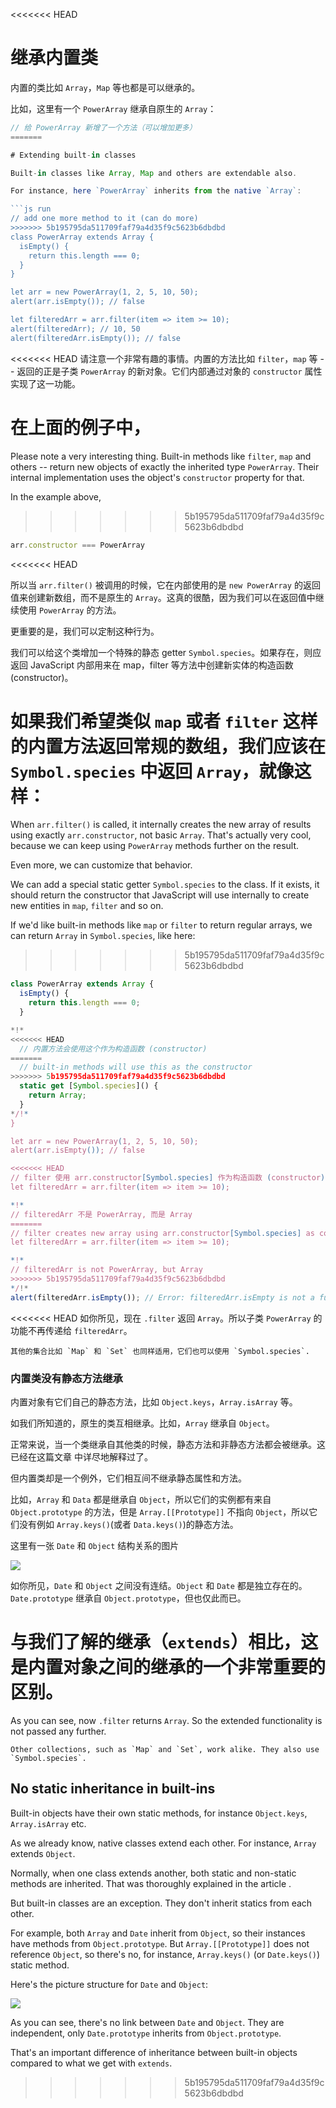 <<<<<<< HEAD
# 继承内置类

内置的类比如 `Array`，`Map` 等也都是可以继承的。

比如，这里有一个 `PowerArray` 继承自原生的 `Array`： 


```js run
// 给 PowerArray 新增了一个方法（可以增加更多）
=======

# Extending built-in classes

Built-in classes like Array, Map and others are extendable also.

For instance, here `PowerArray` inherits from the native `Array`:

```js run
// add one more method to it (can do more)
>>>>>>> 5b195795da511709faf79a4d35f9c5623b6dbdbd
class PowerArray extends Array {
  isEmpty() {
    return this.length === 0;
  }
}

let arr = new PowerArray(1, 2, 5, 10, 50);
alert(arr.isEmpty()); // false

let filteredArr = arr.filter(item => item >= 10);
alert(filteredArr); // 10, 50
alert(filteredArr.isEmpty()); // false
```

<<<<<<< HEAD
请注意一个非常有趣的事情。内置的方法比如 `filter`，`map` 等 -- 返回的正是子类 `PowerArray` 的新对象。它们内部通过对象的 `constructor` 属性实现了这一功能。

在上面的例子中，
=======
Please note a very interesting thing. Built-in methods like `filter`, `map` and others -- return new objects of exactly the inherited type `PowerArray`. Their internal implementation uses the object's `constructor` property for that.

In the example above,
>>>>>>> 5b195795da511709faf79a4d35f9c5623b6dbdbd
```js
arr.constructor === PowerArray
```

<<<<<<< HEAD


所以当 `arr.filter()` 被调用的时候，它在内部使用的是 `new PowerArray` 的返回值来创建新数组，而不是原生的 `Array`。这真的很酷，因为我们可以在返回值中继续使用 `PowerArray` 的方法。

更重要的是，我们可以定制这种行为。

我们可以给这个类增加一个特殊的静态 getter `Symbol.species`。如果存在，则应返回 JavaScript 内部用来在 map，filter 等方法中创建新实体的构造函数 (constructor)。

如果我们希望类似 `map` 或者 `filter` 这样的内置方法返回常规的数组，我们应该在 `Symbol.species` 中返回 `Array`，就像这样：
=======
When `arr.filter()` is called, it internally creates the new array of results using exactly `arr.constructor`, not basic `Array`. That's actually very cool, because we can keep using `PowerArray` methods further on the result.

Even more, we can customize that behavior.

We can add a special static getter `Symbol.species` to the class. If it exists, it should return the constructor that JavaScript will use internally to create new entities in `map`, `filter` and so on.

If we'd like built-in methods like `map` or `filter` to return regular arrays, we can return `Array` in `Symbol.species`, like here:
>>>>>>> 5b195795da511709faf79a4d35f9c5623b6dbdbd

```js run
class PowerArray extends Array {
  isEmpty() {
    return this.length === 0;
  }

*!*
<<<<<<< HEAD
  // 内置方法会使用这个作为构造函数 (constructor)
=======
  // built-in methods will use this as the constructor
>>>>>>> 5b195795da511709faf79a4d35f9c5623b6dbdbd
  static get [Symbol.species]() {
    return Array;
  }
*/!*
}

let arr = new PowerArray(1, 2, 5, 10, 50);
alert(arr.isEmpty()); // false

<<<<<<< HEAD
// filter 使用 arr.constructor[Symbol.species] 作为构造函数 (constructor) 创建新数组
let filteredArr = arr.filter(item => item >= 10);

*!*
// filteredArr 不是 PowerArray, 而是 Array
=======
// filter creates new array using arr.constructor[Symbol.species] as constructor
let filteredArr = arr.filter(item => item >= 10);

*!*
// filteredArr is not PowerArray, but Array
>>>>>>> 5b195795da511709faf79a4d35f9c5623b6dbdbd
*/!*
alert(filteredArr.isEmpty()); // Error: filteredArr.isEmpty is not a function
```

<<<<<<< HEAD
如你所见，现在 `.filter` 返回 `Array`。所以子类 `PowerArray` 的功能不再传递给 `filteredArr`。

```smart header="其他集合也同样适用"
其他的集合比如 `Map` 和 `Set` 也同样适用，它们也可以使用 `Symbol.species`.
```

### 内置类没有静态方法继承

内置对象有它们自己的静态方法，比如 `Object.keys`，`Array.isArray` 等。

如我们所知道的，原生的类互相继承。比如，`Array` 继承自 `Object`。

正常来说，当一个类继承自其他类的时候，静态方法和非静态方法都会被继承。这已经在这篇文章 [](info:static-properties-methods#statics-and-inheritance) 中详尽地解释过了。

但内置类却是一个例外，它们相互间不继承静态属性和方法。

比如，`Array` 和 `Data` 都是继承自 `Object`，所以它们的实例都有来自 `Object.prototype` 的方法，但是 `Array.[[Prototype]]` 不指向 `Object`，所以它们没有例如 `Array.keys()`(或者 `Data.keys()`)的静态方法。

这里有一张 `Date` 和 `Object` 结构关系的图片

![](object-date-inheritance.svg)

如你所见，`Date` 和 `Object` 之间没有连结。`Object` 和 `Date` 都是独立存在的。`Date.prototype` 继承自 `Object.prototype`，但也仅此而已。

与我们了解的继承（`extends`）相比，这是内置对象之间的继承的一个非常重要的区别。
=======
As you can see, now `.filter` returns `Array`. So the extended functionality is not passed any further.

```smart header="Other collections work similarly"
Other collections, such as `Map` and `Set`, work alike. They also use `Symbol.species`.
```

## No static inheritance in built-ins

Built-in objects have their own static methods, for instance `Object.keys`, `Array.isArray` etc.

As we already know, native classes extend each other. For instance, `Array` extends `Object`.

Normally, when one class extends another, both static and non-static methods are inherited. That was thoroughly explained in the article [](info:static-properties-methods#statics-and-inheritance).

But built-in classes are an exception. They don't inherit statics from each other.

For example, both `Array` and `Date` inherit from `Object`, so their instances have methods from `Object.prototype`. But `Array.[[Prototype]]` does not reference `Object`, so there's no, for instance, `Array.keys()` (or `Date.keys()`) static method.

Here's the picture structure for `Date` and `Object`:

![](object-date-inheritance.svg)

As you can see, there's no link between `Date` and `Object`. They are independent, only `Date.prototype` inherits from `Object.prototype`.

That's an important difference of inheritance between built-in objects compared to what we get with `extends`.
>>>>>>> 5b195795da511709faf79a4d35f9c5623b6dbdbd

